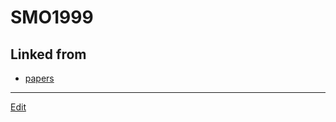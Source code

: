 # SMO1999

## Linked from

* [papers](papers.md)


----
[Edit](https://github.com/vitroid/vitroid.github.io/edit/master/MD/SMO1999.md)
